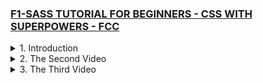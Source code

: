 ### [F1-SASS TUTORIAL FOR BEGINNERS - CSS WITH SUPERPOWERS - FCC](https://youtu.be/_a5j7KoflTs)

<details>
  <summary>1. Introduction </summary>

# This is the Introduction

### scss-tutorial/dist/index.html:

```html
<!DOCTYPE html>
<html lang="en">
  <head>
    <meta charset="UTF-8" />
    <meta name="viewport" content="width=device-width, initial-scale=1.0" />
    <meta http-equiv="X-UA-Compatible" content="ie=edge" />
    link rel="stylesheet" href="./css/main.css">
    <title>Sass Tutorial</title>
  </head>
  <body></body>
</html>
```

### scss-tutorial/scss/main.scss:

```scss
body {
  background: blue;
}
```

![](https://github.com/omeatai/React-Tutorial/assets/32337103/1557788f-55bb-4365-90c0-fe1da224d84e)
![](https://github.com/omeatai/React-Tutorial/assets/32337103/8e1d3cab-a39a-484f-8e8c-5e8731ed59e9)

</details>

<details>
  <summary>2. The Second Video </summary>

# The Second Video

### scss-tutorial/dist/index.html:

```scss

```

```scss

```

```scss

```

</details>

<details>
  <summary>3. The Third Video </summary>

# The Second Video

### scss-tutorial/dist/index.html:

```scss

```

```scss

```

```scss

```

```scss

```

```scss

```

```scss

```

```scss

```

```scss

```

```scss

```

```scss

```

```scss

```

```scss

```

```scss

```

```scss

```

```scss

```

```scss

```

```scss

```

```scss

```

```scss

```

```scss

```

```scss

```

```scss

```

```scss

```

```scss

```

</details>
